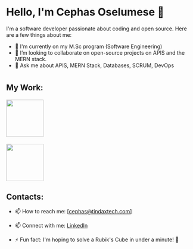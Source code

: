 # Hello, I'm Cephas Oselumese 👋

I'm a software developer passionate about coding and open source. Here are a few things about me:

- 🌱 I'm currently on my M.Sc program (Software Engineering)
- 👯 I’m looking to collaborate on open-source projects on APIS and the MERN stack.
- 💬 Ask me about APIS, MERN Stack, Databases, SCRUM, DevOps

#

## My Work:
  #### [<img src="https://mybethpay.com/assets/images/logo-light.png" width="100">](https://mybethpay.com) 
  #### [<img src="https://foundation.tindaxtech.com/assets/img/tindax-preview.png" width="100">](https://tindaxtech.com) 

## Contacts:
- 📫 How to reach me: [cephas@tindaxtech.com]
- 📫 Connect with me: [LinkedIn](http://linkedin.com/in/cephaz6)


- ⚡ Fun fact: I'm hoping to solve a Rubik's Cube in under a minute! 🧩
